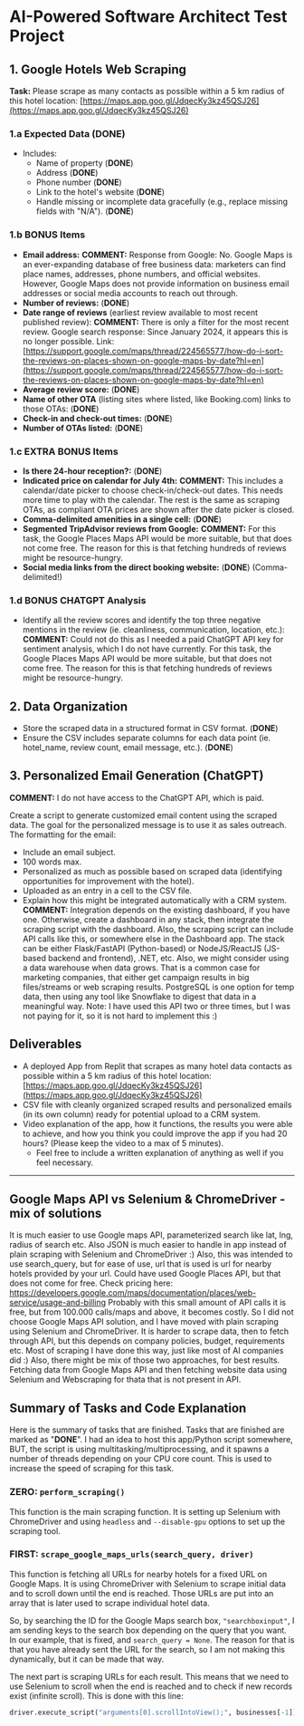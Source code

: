 # AI-Powered Software Architect Test Project

## 1. Google Hotels Web Scraping

**Task:** Please scrape as many contacts as possible within a 5 km radius of this hotel location: [https://maps.app.goo.gl/JdqecKy3kz45QSJ26](https://maps.app.goo.gl/JdqecKy3kz45QSJ26)

### 1.a Expected Data (**DONE**)

*   Includes:
    *   Name of property (**DONE**)
    *   Address (**DONE**)
    *   Phone number (**DONE**)
    *   Link to the hotel's website (**DONE**)
    *   Handle missing or incomplete data gracefully (e.g., replace missing fields with "N/A"). (**DONE**)

### 1.b BONUS Items

*   **Email address:** **COMMENT:** Response from Google: No. Google Maps is an ever-expanding database of free business data: marketers can find place names, addresses, phone numbers, and official websites. However, Google Maps does not provide information on business email addresses or social media accounts to reach out through.
*   **Number of reviews:** (**DONE**)
*   **Date range of reviews** (earliest review available to most recent published review): **COMMENT:** There is only a filter for the most recent review. Google search response: Since January 2024, it appears this is no longer possible. Link: [https://support.google.com/maps/thread/224565577/how-do-i-sort-the-reviews-on-places-shown-on-google-maps-by-date?hl=en](https://support.google.com/maps/thread/224565577/how-do-i-sort-the-reviews-on-places-shown-on-google-maps-by-date?hl=en)
*   **Average review score:** (**DONE**)
*   **Name of other OTA** (listing sites where listed, like Booking.com) links to those OTAs: (**DONE**)
*   **Check-in and check-out times:** (**DONE**)
*   **Number of OTAs listed:** (**DONE**)

### 1.c EXTRA BONUS Items

*   **Is there 24-hour reception?:** (**DONE**)
*   **Indicated price on calendar for July 4th:** **COMMENT:** This includes a calendar/date picker to choose check-in/check-out dates. This needs more time to play with the calendar. The rest is the same as scraping OTAs, as compliant OTA prices are shown after the date picker is closed.
*   **Comma-delimited amenities in a single cell:** (**DONE**)
*   **Segmented TripAdvisor reviews from Google:** **COMMENT:** For this task, the Google Places Maps API would be more suitable, but that does not come free. The reason for this is that fetching hundreds of reviews might be resource-hungry.
*   **Social media links from the direct booking website:** (**DONE**) (Comma-delimited!)

### 1.d BONUS CHATGPT Analysis

*   Identify all the review scores and identify the top three negative mentions in the review (ie. cleanliness, communication, location, etc.): **COMMENT:** Could not do this as I needed a paid ChatGPT API key for sentiment analysis, which I do not have currently. For this task, the Google Places Maps API would be more suitable, but that does not come free. The reason for this is that fetching hundreds of reviews might be resource-hungry.

## 2. Data Organization

*   Store the scraped data in a structured format in CSV format. (**DONE**)
*   Ensure the CSV includes separate columns for each data point (ie. hotel_name, review count, email message, etc.). (**DONE**)

## 3. Personalized Email Generation (ChatGPT)

**COMMENT:** I do not have access to the ChatGPT API, which is paid.

Create a script to generate customized email content using the scraped data. The goal for the personalized message is to use it as sales outreach. The formatting for the email:

*   Include an email subject.
*   100 words max.
*   Personalized as much as possible based on scraped data (identifying opportunities for improvement with the hotel).
*   Uploaded as an entry in a cell to the CSV file.
*   Explain how this might be integrated automatically with a CRM system.  **COMMENT:** Integration depends on the existing dashboard, if you have one. Otherwise, create a dashboard in any stack, then integrate the scraping script with the dashboard. Also, the scraping script can include API calls like this, or somewhere else in the Dashboard app. The stack can be either Flask/FastAPI (Python-based) or NodeJS/ReactJS (JS-based backend and frontend), .NET, etc. Also, we might consider using a data warehouse when data grows. That is a common case for marketing companies, that either get campaign results in big files/streams or web scraping results. PostgreSQL is one option for temp data, then using any tool like Snowflake to digest that data in a meaningful way. Note: I have used this API two or three times, but I was not paying for it, so it is not hard to implement this :)

## Deliverables

*   A deployed App from Replit that scrapes as many hotel data contacts as possible within a 5 km radius of this hotel location: [https://maps.app.goo.gl/JdqecKy3kz45QSJ26](https://maps.app.goo.gl/JdqecKy3kz45QSJ26)
*   CSV file with cleanly organized scraped results and personalized emails (in its own column) ready for potential upload to a CRM system.
*   Video explanation of the app, how it functions, the results you were able to achieve, and how you think you could improve the app if you had 20 hours? (Please keep the video to a max of 5 minutes).
    *   Feel free to include a written explanation of anything as well if you feel necessary.

---

## Google Maps API vs Selenium & ChromeDriver - mix of solutions
It is much easier to use Google maps API, parameterized search like lat, lng, radius of search etc.
Also JSON is much easier to handle in app instead of plain scraping with Selenium and ChromeDriver :)
Also, this was intended to use search_query, but for ease of use, url that is used is url for nearby hotels provided by your url.
Could have used Google Places API, but that does not come for free. Check pricing here: https://developers.google.com/maps/documentation/places/web-service/usage-and-billing
Probably with this small amount of API calls it is free, but from 100.000 calls/maps and above, it becomes costly.
So I did not choose Google Maps API solution, and I have moved with plain scraping using Selenium and ChromeDriver.
It is harder to scrape data, then to fetch through API, but this depends on company policies, budget, requirements etc.
Most of scraping I have done this way, just like most of AI companies did :)
Also, there might be mix of those two approaches, for best results. Fetching data from Google Maps API and then fetching website data using Selenium and Webscraping for thata that is not
present in API.

## Summary of Tasks and Code Explanation

Here is the summary of tasks that are finished. Tasks that are finished are marked as "**DONE**". I had an idea to host this app/Python script somewhere, BUT, the script is using multitasking/multiprocessing, and it spawns a number of threads depending on your CPU core count. This is used to increase the speed of scraping for this task.

### ZERO: `perform_scraping()`

This function is the main scraping function. It is setting up Selenium with ChromeDriver and using `headless` and `--disable-gpu` options to set up the scraping tool.

### FIRST: `scrape_google_maps_urls(search_query, driver)`

This function is fetching all URLs for nearby hotels for a fixed URL on Google Maps. It is using ChromeDriver with Selenium to scrape initial data and to scroll down until the end is reached. Those URLs are put into an array that is later used to scrape individual hotel data.

So, by searching the ID for the Google Maps search box, `"searchboxinput"`, I am sending keys to the search box depending on the query that you want. In our example, that is fixed, and `search_query = None`. The reason for that is that you have already sent the URL for the search, so I am not making this dynamically, but it can be made that way.

The next part is scraping URLs for each result. This means that we need to use Selenium to scroll when the end is reached and to check if new records exist (infinite scroll). This is done with this line:

```python
driver.execute_script("arguments[0].scrollIntoView();", businesses[-1])